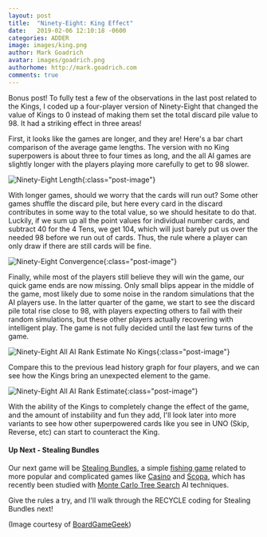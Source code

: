 ```yaml
---
layout: post
title:  "Ninety-Eight: King Effect"
date:   2019-02-06 12:10:18 -0600
categories: ADDER
image: images/king.png
author: Mark Goadrich
avatar: images/goadrich.png
authorhome: http://mark.goadrich.com
comments: true
---
```


Bonus post! To fully test a few of the observations in the last post related to the Kings, I coded up a four-player
version of Ninety-Eight that changed the value of Kings to 0 instead of making them set the total
discard pile value to 98. It had a striking effect in three areas!

First, it looks like the games are longer, and they are! Here's a bar chart comparison
of the average game lengths. The version with no King superpowers is about three to four
times as long, and the all AI games are slightly longer with the players playing 
more carefully to get to 98 slower.

![Ninety-Eight Length]({{site.url}}{{site.baseurl}}/images/ninetyeight/gamelengthnoking.png){:class="post-image"}

With longer games, should we worry that the cards will run out? Some other games
shuffle the discard pile, but here every card in the discard contributes in some way
to the total value, so we should hesitate to do that. Luckily, if we sum up all the 
point values for individual number cards, and subtract 40 for the 4 Tens, we get
104, which will just barely put us over the needed 98 before we run out of cards. 
Thus, the rule where a player can only draw if there are still cards will be fine.

![Ninety-Eight Convergence]({{site.url}}{{site.baseurl}}/images/ninetyeight/convergencenoking.png){:class="post-image"}

Finally, while most of the players still believe they will win the game, our quick game ends are now missing.
Only small blips appear in the middle of the game, most likely due to some noise in the
random simulations that the AI players use. In the latter quarter of the game, we start to see the
discard pile total rise close to 98, with players expecting others to fail with their
random simulations, but these other players actually recovering with intelligent play. 
The game is not fully decided until the last few turns of the game.

![Ninety-Eight All AI Rank Estimate No Kings]({{site.url}}{{site.baseurl}}/images/ninetyeight/allairankestimatenoking.png){:class="post-image"}

Compare this to the previous lead history graph for four players, and we can see how
the Kings bring an unexpected element to the game.

![Ninety-Eight All AI Rank Estimate]({{site.url}}{{site.baseurl}}/images/ninetyeight/allairankestimatewinner4p.png){:class="post-image"}

With the ability of the Kings to completely change the effect of the game, and the 
amount of instability and fun they add, I'll look later into more variants 
to see how other superpowered
cards like you see in UNO (Skip, Reverse, etc) can start to counteract the King.

#### Up Next - Stealing Bundles

Our next game will be [Stealing Bundles](https://www.pagat.com/fishing/bundle.html),
a simple [fishing game](https://www.pagat.com/fishing/) related to more popular
and complicated games like [Casino](https://www.pagat.com/fishing/casino.html)
and [Scopa](https://www.pagat.com/fishing/scopone.html), which has recently
been studied with [Monte Carlo Tree Search](https://arxiv.org/abs/1807.06813v1)
AI techniques.

Give the rules a try, and
I'll walk through the RECYCLE coding for Stealing Bundles next! 

(Image courtesy of [BoardGameGeek](https://boardgamegeek.com/image/3677019/pairs))